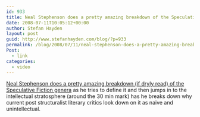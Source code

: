 ```yaml
---
id: 933
title: Neal Stephenson does a pretty amazing breakdown of the Speculative Fiction genera
date: 2008-07-11T10:05:12+00:00
author: Stefan Hayden
layout: post
guid: http://www.stefanhayden.com/blog/?p=933
permalink: /blog/2008/07/11/neal-stephenson-does-a-pretty-amazing-breakdown-of-the-speculative-fiction-genera/
Post:
  - link
categories:
  - video
---
```

<a href="http://fora.tv/2008/05/08/Neal_Stephenson_Science_Fiction_as_a_Literary_Genre">Neal Stephenson does a pretty amazing breakdown (if dryly read) of the Speculative Fiction genera</a> as he tries to define it and then jumps in to the intellectual stratosphere (around the 30 min mark) has he breaks down why current post structuralist literary critics look down on it as naive and unintellectual.

<!--[if IE]>  <object width="430" height="284" type="application/x-shockwave-flash" quality="high" id="W484573217c08a2f7">
  <param value="http://widgets.clearspring.com/o/48233d8496b41f26/484573217c08a2f7/48233d8496b41f26/8af8c27f/sViewClip/5571/sWebHost/fora.tv" name="movie"/>
<![endif]-->
<!--[if !IE]><!-->
  <object width="430" height="284" type="application/x-shockwave-flash" id="W484573217c08a2f7" data="http://widgets.clearspring.com/o/48233d8496b41f26/484573217c08a2f7/48233d8496b41f26/8af8c27f/sViewClip/5571/sWebHost/fora.tv">
<!--<![endif]-->
<param name="wmode" value="transparent"/>
<param name="allowScriptAccess" value="always"/>
<param name="allowNetworking" value="all"/>
</object>
<script type="text/javascript" src= "http://widgets.clearspring.com/o/48233d8496b41f26/484573217c08a2f7/48233d8496b41f26/8af8c27f/sViewClip/5571/sWebHost/fora.tv/widget.js"></script>
